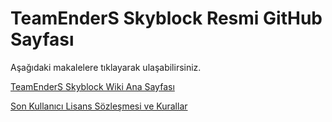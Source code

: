 # TeamEnderS Skyblock Resmi GitHub Sayfası
Aşağıdaki makalelere tıklayarak ulaşabilirsiniz.

[TeamEnderS Skyblock Wiki Ana Sayfası](https://github.com/darkjoya/teskyblock/wiki)

[Son Kullanıcı Lisans Sözleşmesi ve Kurallar](https://github.com/darkjoya/teskyblock/wiki/Son-Kullanıcı-Lisans-Anlaşması-(EULA))
